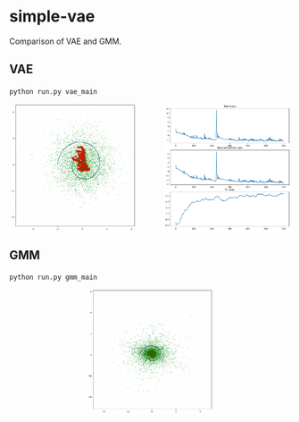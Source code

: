 # simple-vae

Comparison of VAE and GMM.

## VAE

`python run.py vae_main`

<div style="display: flex; justify-content: space-between;">
  <img src="static/vae_reconstruction.gif" width="45%">
  <img src="static/vae_loss.png" width="45%">
</div>

## GMM

`python run.py gmm_main`

<div style="display: flex; justify-content: center;">
  <img src="static/gmm.gif" width="45%">
</div>
